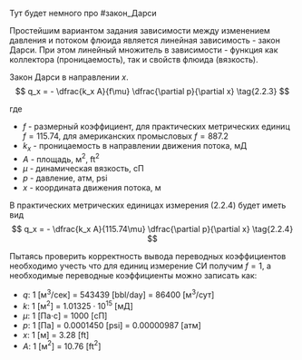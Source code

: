 Тут будет немного про #закон_Дарси

Простейшим вариантом задания зависимости между изменением давления и потоком флюида является линейная зависимость - закон Дарси. При этом линейный множитель в зависимости - функция как коллектора (проницаемость), так и свойств флюида (вязкость).

Закон Дарси в направлении $x$.
$$ 
q_x = -  \dfrac{k_x A}{f\mu} \dfrac{\partial p}{\partial x} 
\tag{2.2.3}
$$

где 
* $f$ - размерный коэффициент, для практических метрических единиц $f= 115.74$, для американских промысловых $f = 887.2$
* $k_x$ - проницаемость в направлении движения потока, мД
* $A$ - площадь, м$^2$, ft$^2$ 
* $\mu$ - динамическая вязкость, сП
* $p$ - давление, атм, psi
* $x$ - координата движения потока, м

В практических метрических единицах измерения (2.2.4) будет иметь вид
$$ 
q_x = -  \dfrac{k_x A}{115.74\mu} \dfrac{\partial p}{\partial x} 
\tag{2.2.4}
$$

Пытаясь проверить корректность вывода переводных коэффициентов необходимо учесть что для единиц измерение СИ получим $f=1$, а необходимые переводные коэффициенты можно записать как:
* $q$: $1$ [м$^3$/сек] = $543439$ [bbl/day] = $86400$ [м$^3$/сут]
* $k$: $1$ [м$^2$] = $1.01325 \cdot 10^{15}$ [мД]
* $\mu$: $1$ [Па$\cdot$с] = $1000$ [сП]
* $p$: $1$ [Па] = $0.0001450$ [psi] = $0.00000987$ [атм] 
* $x$: $1$ [м] = $3.28$ [ft] 
* $A$: $1$ [м$^2$] = $10.76$ [ft$^2$]